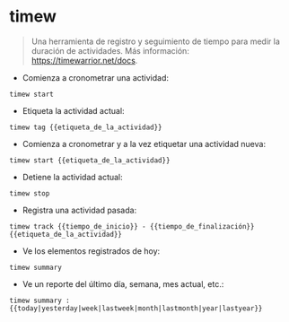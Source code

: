 # timew

> Una herramienta de registro y seguimiento de tiempo para medir la duración de actividades.
> Más información: <https://timewarrior.net/docs>.

- Comienza a cronometrar una actividad:

`timew start`

- Etiqueta la actividad actual:

`timew tag {{etiqueta_de_la_actividad}}`

- Comienza a cronometrar y a la vez etiquetar una actividad nueva:

`timew start {{etiqueta_de_la_actividad}}`

- Detiene la actividad actual:

`timew stop`

- Registra una actividad pasada:

`timew track {{tiempo_de_inicio}} - {{tiempo_de_finalización}} {{etiqueta_de_la_actividad}}`

- Ve los elementos registrados de hoy:

`timew summary`

- Ve un reporte del último día, semana, mes actual, etc.:

`timew summary :{{today|yesterday|week|lastweek|month|lastmonth|year|lastyear}}`

